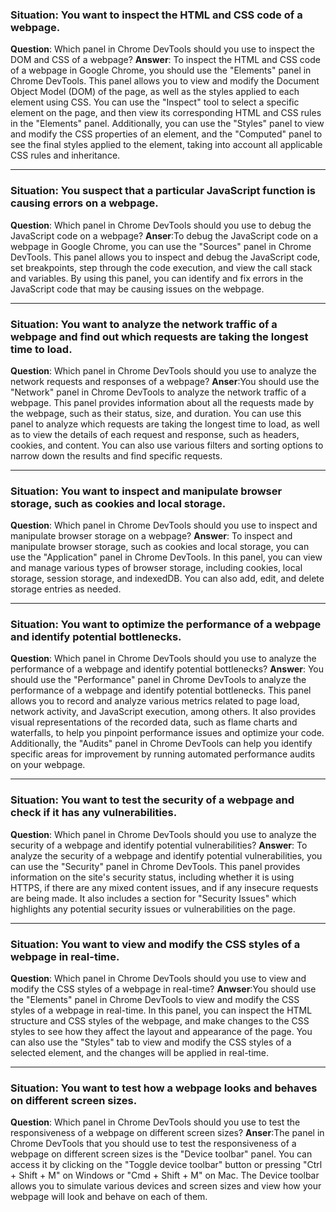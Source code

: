 ### Situation: You want to inspect the HTML and CSS code of a webpage.
**Question**: Which panel in Chrome DevTools should you use to inspect the DOM and CSS of a webpage?
**Answer**: To inspect the HTML and CSS code of a webpage in Google Chrome, you should use the "Elements" panel in Chrome DevTools. This panel allows you to view and modify the Document Object Model (DOM) of the page, as well as the styles applied to each element using CSS. You can use the "Inspect" tool to select a specific element on the page, and then view its corresponding HTML and CSS rules in the "Elements" panel. Additionally, you can use the "Styles" panel to view and modify the CSS properties of an element, and the "Computed" panel to see the final styles applied to the element, taking into account all applicable CSS rules and inheritance.

****

### Situation: You suspect that a particular JavaScript function is causing errors on a webpage.
**Question**: Which panel in Chrome DevTools should you use to debug the JavaScript code on a webpage?
**Anser**:To debug the JavaScript code on a webpage in Google Chrome, you can use the "Sources" panel in Chrome DevTools. This panel allows you to inspect and debug the JavaScript code, set breakpoints, step through the code execution, and view the call stack and variables. By using this panel, you can identify and fix errors in the JavaScript code that may be causing issues on the webpage.
****
### Situation: You want to analyze the network traffic of a webpage and find out which requests are taking the longest time to load.
**Question**: Which panel in Chrome DevTools should you use to analyze the network requests and responses of a webpage?
**Anser**:You should use the "Network" panel in Chrome DevTools to analyze the network traffic of a webpage. This panel provides information about all the requests made by the webpage, such as their status, size, and duration. You can use this panel to analyze which requests are taking the longest time to load, as well as to view the details of each request and response, such as headers, cookies, and content. You can also use various filters and sorting options to narrow down the results and find specific requests.
****
### Situation: You want to inspect and manipulate browser storage, such as cookies and local storage.
**Question**: Which panel in Chrome DevTools should you use to inspect and manipulate browser storage on a webpage?
**Answer**: To inspect and manipulate browser storage, such as cookies and local storage, you can use the "Application" panel in Chrome DevTools. In this panel, you can view and manage various types of browser storage, including cookies, local storage, session storage, and indexedDB. You can also add, edit, and delete storage entries as needed.

*****
### Situation: You want to optimize the performance of a webpage and identify potential bottlenecks.
**Question**: Which panel in Chrome DevTools should you use to analyze the performance of a webpage and identify potential bottlenecks?
**Answer**: You should use the "Performance" panel in Chrome DevTools to analyze the performance of a webpage and identify potential bottlenecks. This panel allows you to record and analyze various metrics related to page load, network activity, and JavaScript execution, among others. It also provides visual representations of the recorded data, such as flame charts and waterfalls, to help you pinpoint performance issues and optimize your code. Additionally, the "Audits" panel in Chrome DevTools can help you identify specific areas for improvement by running automated performance audits on your webpage.
****
### Situation: You want to test the security of a webpage and check if it has any vulnerabilities.
**Question**: Which panel in Chrome DevTools should you use to analyze the security of a webpage and identify potential vulnerabilities?
**Answer**: To analyze the security of a webpage and identify potential vulnerabilities, you can use the "Security" panel in Chrome DevTools. This panel provides information on the site's security status, including whether it is using HTTPS, if there are any mixed content issues, and if any insecure requests are being made. It also includes a section for "Security Issues" which highlights any potential security issues or vulnerabilities on the page.

*****
### Situation: You want to view and modify the CSS styles of a webpage in real-time.
**Question**: Which panel in Chrome DevTools should you use to view and modify the CSS styles of a webpage in real-time?
**Anwser**:You should use the "Elements" panel in Chrome DevTools to view and modify the CSS styles of a webpage in real-time. In this panel, you can inspect the HTML structure and CSS styles of the webpage, and make changes to the CSS styles to see how they affect the layout and appearance of the page. You can also use the "Styles" tab to view and modify the CSS styles of a selected element, and the changes will be applied in real-time.

****
### Situation: You want to test how a webpage looks and behaves on different screen sizes.
**Question**: Which panel in Chrome DevTools should you use to test the responsiveness of a webpage on different screen sizes?
**Anser**:The panel in Chrome DevTools that you should use to test the responsiveness of a webpage on different screen sizes is the "Device toolbar" panel. You can access it by clicking on the "Toggle device toolbar" button or pressing "Ctrl + Shift + M" on Windows or "Cmd + Shift + M" on Mac. The Device toolbar allows you to simulate various devices and screen sizes and view how your webpage will look and behave on each of them.

